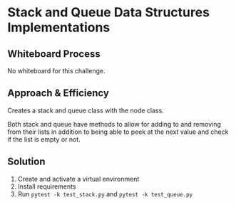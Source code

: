 # Stack and Queue Data Structures Implementations
<!-- Description of the challenge -->

## Whiteboard Process
<!-- Embedded whiteboard image -->
No whiteboard for this challenge.

## Approach & Efficiency
<!-- What approach did you take? Why? What is the Big O space/time for this approach? -->
Creates a stack and queue class with the node class.

Both stack and queue have methods to allow for adding to and removing from their lists in addition to being able to peek at the next value and check if the list is empty or not.

## Solution
<!-- Show how to run your code, and examples of it in action -->
1. Create and activate a virtual environment
1. Install requirements
1. Run `pytest -k test_stack.py` and `pytest -k test_queue.py`
